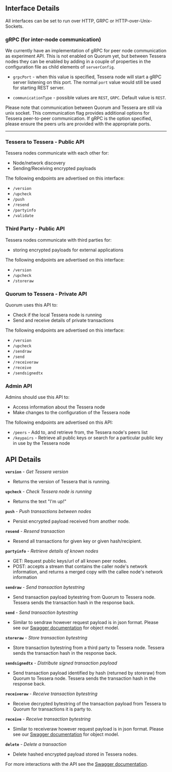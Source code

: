 ## Interface Details

All interfaces can be set to run over HTTP, GRPC or HTTP-over-Unix-Sockets.

### gRPC (for inter-node communication)

We currently have an implementation of gRPC for peer node communication as experiment API. This is not enabled on Quorum yet, but between Tessera nodes they can be enabled by adding in a couple of properties in the configuration file as child elements of `serverConfig`.

- `grpcPort` - when this value is specified, Tessera node will start a gRPC server listening on this port. The normal `port` value would still be used for starting REST server.

- `communicationType` - possible values are `REST`, `GRPC`. Default value is `REST`.

Please note that communication between Quorum and Tessera are still via unix socket. This communication flag provides additional options for Tessera peer-to-peer communication. If gRPC is the option specified, please ensure the peers urls are provided with the appropriate ports.

---

### Tessera to Tessera - Public API

Tessera nodes communicate with each other for:

- Node/network discovery
- Sending/Receiving encrypted payloads

The following endpoints are advertised on this interface:

* `/version`
* `/upcheck`
* `/push`
* `/resend`
* `/partyinfo`
* `/validate`

### Third Party - Public API 

Tessera nodes communicate with third parties for:

- storing encrypted payloads for external applications

The following endpoints are advertised on this interface:

* `/version`
* `/upcheck`
* `/storeraw`

### Quorum to Tessera - Private API

Quorum uses this API to:
- Check if the local Tessera node is running
- Send and receive details of private transactions

The following endpoints are advertised on this interface:
- `/version`
- `/upcheck`
- `/sendraw`
- `/send`
- `/receiveraw`
- `/receive`
- `/sendsignedtx`

### Admin API

Admins should use this API to:
- Access information about the Tessera node
- Make changes to the configuration of the Tessera node

The following endpoints are advertised on this API:
- `/peers` - Add to, and retrieve from, the Tessera node's peers list
- `/keypairs` - Retrieve all public keys or search for a particular public key in use by the Tessera node

## API Details

**`version`** - _Get Tessera version_

- Returns the version of Tessera that is running.

**`upcheck`** - _Check Tessera node is running_

- Returns the text "I'm up!"

**`push`** - _Push transactions between nodes_

- Persist encrypted payload received from another node.

**`resend`** - _Resend transaction_

- Resend all transactions for given key or given hash/recipient.

**`partyinfo`** - _Retrieve details of known nodes_

- GET: Request public keys/url of all known peer nodes.
- POST: accepts a stream that contains the caller node's network information, and returns a merged copy with the callee node's network information

**`sendraw`** - _Send transaction bytestring_

- Send transaction payload bytestring from Quorum to Tessera node. Tessera sends the transaction hash in the response back. 

**`send`** - _Send transaction bytestring_

- Similar to sendraw however request payload is in json format. Please see our [Swagger documentation](https://jpmorganchase.github.io/tessera-swagger/index.html) for object model.

**`storeraw`** - _Store transaction bytestring_

- Store transaction bytestring from a third party to Tessera node. Tessera sends the transaction hash in the response back.

**`sendsignedtx`** - _Distribute signed transaction payload_

- Send transaction payload identified by hash (returned by storeraw) from Quorum to Tessera node. Tessera sends the transaction hash in the response back.

**`receiveraw`** - _Receive transaction bytestring_ 

- Receive decrypted bytestring of the transaction payload from Tessera to Quorum for transactions it is party to.

**`receive`** - _Receive transaction bytestring_

- Similar to receiveraw however request payload is in json format. Please see our [Swagger documentation](https://jpmorganchase.github.io/tessera-swagger/index.html) for object model.

**`delete`** - _Delete a transaction_ 

- Delete hashed encrypted payload stored in Tessera nodes.

For more interactions with the API see the [Swagger documentation](https://jpmorganchase.github.io/tessera-swagger/index.html).
